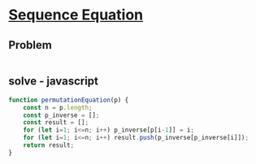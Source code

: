 # [Sequence Equation](https://www.hackerrank.com/challenges/permutation-equation/problem)
## Problem
```

```

## solve - javascript
```javascript
function permutationEquation(p) {
    const n = p.length;
    const p_inverse = [];
    const result = [];
    for (let i=1; i<=n; i++) p_inverse[p[i-1]] = i;
    for (let i=1; i<=n; i++) result.push(p_inverse[p_inverse[i]]);
    return result;
}
```
